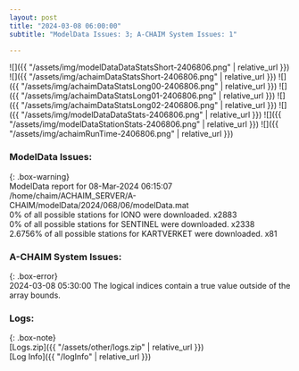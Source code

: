 ```yaml
---
layout: post
title: "2024-03-08 06:00:00"
subtitle: "ModelData Issues: 3; A-CHAIM System Issues: 1"

---
```


![]({{ "/assets/img/modelDataDataStatsShort-2406806.png" | relative_url }})
![]({{ "/assets/img/achaimDataStatsShort-2406806.png" | relative_url }})
![]({{ "/assets/img/achaimDataStatsLong00-2406806.png" | relative_url }})
![]({{ "/assets/img/achaimDataStatsLong01-2406806.png" | relative_url }})
![]({{ "/assets/img/achaimDataStatsLong02-2406806.png" | relative_url }})
![]({{ "/assets/img/modelDataDataStats-2406806.png" | relative_url }})
![]({{ "/assets/img/modelDataStationStats-2406806.png" | relative_url }})
![]({{ "/assets/img/achaimRunTime-2406806.png" | relative_url }})


### ModelData Issues:  
  
{: .box-warning}  
 ModelData report for 08-Mar-2024 06:15:07   
 /home/chaim/ACHAIM_SERVER/A-CHAIM/modelData/2024/068/06/modelData.mat   
 0% of all possible stations for IONO were downloaded. x2883   
 0% of all possible stations for SENTINEL were downloaded. x2338   
 2.6756% of all possible stations for KARTVERKET were downloaded. x81   
  
### A-CHAIM System Issues:  
  
{: .box-error}  
2024-03-08 05:30:00 The logical indices contain a true value outside of the array bounds.  

### Logs:  
  
{: .box-note}  
[Logs.zip]({{ "/assets/other/logs.zip" | relative_url }})  
[Log Info]({{ "/logInfo" | relative_url }})  
